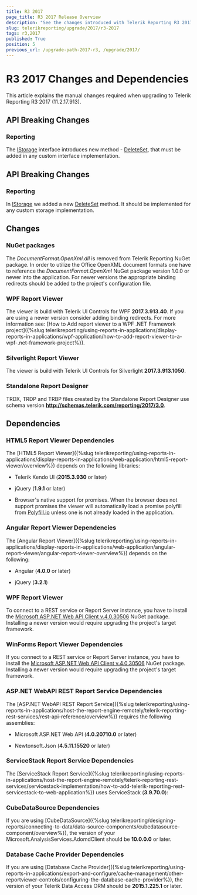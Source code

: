 ```yaml
---
title: R3 2017
page_title: R3 2017 Release Overview 
description: "See the changes introduced with Telerik Reporting R3 2017 that should be considered before upgrading, and the 3rd party products & packages this version depends on."
slug: telerikreporting/upgrade/2017/r3-2017
tags: r3,2017
published: True
position: 5
previous_url: /upgrade-path-2017-r3, /upgrade/2017/
---
```


# R3 2017 Changes and Dependencies

This article explains the manual changes required when upgrading to Telerik Reporting R3 2017 (11.2.17.913).

## API Breaking Changes

### Reporting

The [IStorage](/reporting/api/Telerik.Reporting.Cache.Interfaces.IStorage) interface introduces new method - [DeleteSet](/reporting/api/Telerik.Reporting.Cache.Interfaces.IStorage#Telerik_Reporting_Cache_Interfaces_IStorage_DeleteSet), that must be added in any custom interface implementation. 

## API Breaking Changes

### Reporting

In [IStorage](/reporting/api/Telerik.Reporting.Cache.Interfaces.IStorage) we added a new [DeleteSet](/reporting/api/Telerik.Reporting.Cache.Interfaces.IStorage#Telerik_Reporting_Cache_Interfaces_IStorage_DeleteSet) method. It should be implemented for any custom storage implementation. 

## Changes

### NuGet packages

The _DocumentFormat.OpenXml.dll_ is removed from Telerik Reporting NuGet package. In order to utilize the Office OpenXML document formats one have to reference the _DocumentFormat.OpenXml_ NuGet package version 1.0.0 or newer into the application. For newer versions the appropriate binding redirects should be added to the project's configuration file. 

### WPF Report Viewer

The viewer is build with Telerik UI Controls for WPF __2017.3.913.40__. If you are using a newer version consider adding binding redirects. For more information see: [How to Add report viewer to a WPF .NET Framework project]({%slug telerikreporting/using-reports-in-applications/display-reports-in-applications/wpf-application/how-to-add-report-viewer-to-a-wpf-.net-framework-project%}).

### Silverlight Report Viewer

The viewer is build with Telerik UI Controls for Silverlight __2017.3.913.1050__. 

### Standalone Report Designer

TRDX, TRDP and TRBP files created by the Standalone Report Designer use schema version __http://schemas.telerik.com/reporting/2017/3.0__. 

## Dependencies

### HTML5 Report Viewer Dependencies

The [HTML5 Report Viewer]({%slug telerikreporting/using-reports-in-applications/display-reports-in-applications/web-application/html5-report-viewer/overview%}) depends on the following libraries: 

* Telerik Kendo UI (__2015.3.930__ or later) 

* jQuery (__1.9.1__ or later) 

* Browser's native support for promises. When the browser does not support promises the viewer will automatically load a promise polyfill from [Polyfill.io](https://polyfill.io) unless one is not already loaded in the application. 

### Angular Report Viewer Dependencies

 The [Angular Report Viewer]({%slug telerikreporting/using-reports-in-applications/display-reports-in-applications/web-application/angular-report-viewer/angular-report-viewer-overview%}) depends on the following: 

* Angular (__4.0.0__ or later) 

* jQuery (__3.2.1__) 

### WPF Report Viewer

To connect to a REST service or Report Server instance, you have to install the [Microsoft ASP.NET Web API Client v.4.0.30506](https://www.nuget.org/packages/Microsoft.AspNet.WebApi.Client/4.0.30506) NuGet package. Installing a newer version would require upgrading the project's target framework. 

### WinForms Report Viewer Dependencies

If you connect to a REST service or Report Server instance, you have to install the [Microsoft ASP.NET Web API Client v.4.0.30506](https://www.nuget.org/packages/Microsoft.AspNet.WebApi.Client/4.0.30506) NuGet package. Installing a newer version would require upgrading the project's target framework. 

### ASP.NET WebAPI REST Report Service Dependencies

The [ASP.NET WebAPI REST Report Service]({%slug telerikreporting/using-reports-in-applications/host-the-report-engine-remotely/telerik-reporting-rest-services/rest-api-reference/overview%}) requires the following assemblies: 

* Microsoft ASP.NET Web API (__4.0.20710.0__ or later) 

* Newtonsoft.Json (__4.5.11.15520__ or later) 

### ServiceStack Report Service Dependencies

The [ServiceStack Report Service]({%slug telerikreporting/using-reports-in-applications/host-the-report-engine-remotely/telerik-reporting-rest-services/servicestack-implementation/how-to-add-telerik-reporting-rest-servicestack-to-web-application%}) uses ServiceStack (__3.9.70.0__): 

### CubeDataSource Dependencies

If you are using [CubeDataSource]({%slug telerikreporting/designing-reports/connecting-to-data/data-source-components/cubedatasource-component/overview%}), the version of your Microsoft.AnalysisServices.AdomdClient should be __10.0.0.0__ or later. 

### Database Cache Provider Dependencies

If you are using [Database Cache Provider]({%slug telerikreporting/using-reports-in-applications/export-and-configure/cache-management/other-reportviewer-controls/configuring-the-database-cache-provider%}), the version of your Telerik Data Access ORM should be __2015.1.225.1__ or later. 
